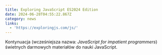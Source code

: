 ```yaml
---
title: Exploring JavaScript ES2024 Edition
date: 2024-06-28T04:55:22.867Z
category: news
links:
  - 'https://exploringjs.com/js/'
---
```


Kontynuacja (wcześniejsza nazwa: *JavaScript for impatient programmers*) świetnych darmowych materiałów do nauki JavaScript.
